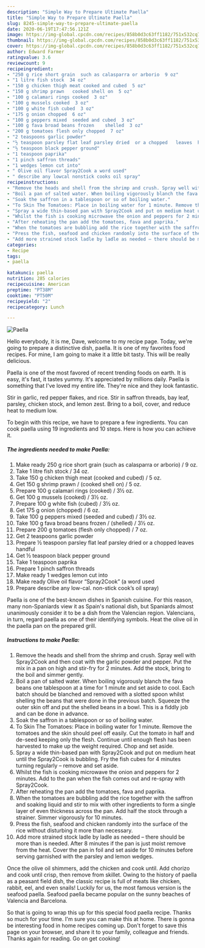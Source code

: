 ```yaml
---
description: "Simple Way to Prepare Ultimate Paella"
title: "Simple Way to Prepare Ultimate Paella"
slug: 8245-simple-way-to-prepare-ultimate-paella
date: 2020-06-19T17:47:56.121Z
image: https://img-global.cpcdn.com/recipes/858b0d3c63ff1182/751x532cq70/paella-recipe-main-photo.jpg
thumbnail: https://img-global.cpcdn.com/recipes/858b0d3c63ff1182/751x532cq70/paella-recipe-main-photo.jpg
cover: https://img-global.cpcdn.com/recipes/858b0d3c63ff1182/751x532cq70/paella-recipe-main-photo.jpg
author: Edward Farmer
ratingvalue: 3.6
reviewcount: 9
recipeingredient:
- "250 g rice short grain  such as calasparra or arborio  9 oz"
- "1 litre fish stock  34 oz"
- "150 g chicken thigh meat cooked and cubed  5 oz"
- "150 g shrimp prawn   cooked shell on  5 oz"
- "100 g calamari rings cooked  3 oz"
- "100 g mussels cooked  3 oz"
- "100 g white fish cubed  3 oz"
- "175 g onion chopped  6 oz"
- "100 g peppers mixed  seeded and cubed  3 oz"
- "100 g fava broad beans frozen    shelled  3 oz"
- "200 g tomatoes flesh only chopped  7 oz"
- "2 teaspoons garlic powder"
- "½ teaspoon parsley flat leaf parsley dried  or a chopped   leaves  handful"
- "½ teaspoon black pepper ground"
- "1 teaspoon paprika"
- "1 pinch saffron threads"
- "1 wedges lemon cut into"
- " Olive oil flavor Spray2Cook a word used"
- " describe any lowcal nonstick cooks oil spray"
recipeinstructions:
- "Remove the heads and shell from the shrimp and crush. Spray well with Spray2Cook and then coat with the garlic powder and pepper. Put the mix in a pan on high and stir-fry for 2 minutes. Add the stock, bring to the boil and simmer gently."
- "Boil a pan of salted water. When boiling vigorously blanch the fava beans one tablespoon at a time for 1 minute and set aside to cool. Each batch should be blanched and removed with a slotted spoon whilst shelling the beans that were done in the previous batch. Squeeze the outer skin off and put the shelled beans in a bowl. This is a fiddly job and can be done in advance."
- "Soak the saffron in a tablespoon or so of boiling water."
- "To Skin The Tomatoes: Place in boiling water for 1 minute. Remove the tomatoes and the skin should peel off easily. Cut the tomato in half and de-seed keeping only the flesh. Continue until enough flesh has been harvested to make up the weight required. Chop and set aside."
- "Spray a wide thin-based pan with Spray2Cook and put on medium heat until the Spray2Cook is bubbling. Fry the fish cubes for 4 minutes turning regularly – remove and set aside."
- "Whilst the fish is cooking microwave the onion and peppers for 2 minutes. Add to the pan when the fish comes out and re-spray with Spray2Cook."
- "After reheating the pan add the tomatoes, fava and paprika."
- "When the tomatoes are bubbling add the rice together with the saffron and soaking liquid and stir to mix with other ingredients to form a single layer of even thickness across the pan. Add half the stock through a strainer. Simmer vigorously for 10 minutes."
- "Press the fish, seafood and chicken randomly into the surface of the rice without disturbing it more than necessary."
- "Add more strained stock ladle by ladle as needed – there should be more than is needed. After 8 minutes if the pan is just moist remove from the heat. Cover the pan in foil and set aside for 10 minutes before serving garnished with the parsley and lemon wedges."
categories:
- Recipe
tags:
- paella

katakunci: paella 
nutrition: 285 calories
recipecuisine: American
preptime: "PT38M"
cooktime: "PT50M"
recipeyield: "2"
recipecategory: Lunch

---
```



![Paella](https://img-global.cpcdn.com/recipes/858b0d3c63ff1182/751x532cq70/paella-recipe-main-photo.jpg)

Hello everybody, it is me, Dave, welcome to my recipe page. Today, we're going to prepare a distinctive dish, paella. It is one of my favorites food recipes. For mine, I am going to make it a little bit tasty. This will be really delicious.

Paella is one of the most favored of recent trending foods on earth. It is easy, it's fast, it tastes yummy. It's appreciated by millions daily. Paella is something that I've loved my entire life. They're nice and they look fantastic.

Stir in garlic, red pepper flakes, and rice. Stir in saffron threads, bay leaf, parsley, chicken stock, and lemon zest. Bring to a boil, cover, and reduce heat to medium low.


To begin with this recipe, we have to prepare a few ingredients. You can cook paella using 19 ingredients and 10 steps. Here is how you can achieve it.

<!--inarticleads1-->

##### The ingredients needed to make Paella:

1. Make ready 250 g rice short grain  (such as calasparra or arborio) / 9 oz.
1. Take 1 litre fish stock / 34 oz.
1. Take 150 g chicken thigh meat (cooked and cubed) / 5 oz.
1. Get 150 g shrimp prawn /  (cooked shell on) / 5 oz.
1. Prepare 100 g calamari rings (cooked) / 3½ oz.
1. Get 100 g mussels (cooked) / 3½ oz.
1. Prepare 100 g white fish (cubed) / 3½ oz.
1. Get 175 g onion (chopped) / 6 oz.
1. Take 100 g peppers mixed  (seeded and cubed) / 3½ oz.
1. Take 100 g fava broad beans frozen  /  (shelled) / 3½ oz.
1. Prepare 200 g tomatoes (flesh only chopped) / 7 oz.
1. Get 2 teaspoons garlic powder
1. Prepare ½ teaspoon parsley flat leaf parsley dried  or a chopped   leaves  handful
1. Get ½ teaspoon black pepper ground
1. Take 1 teaspoon paprika
1. Prepare 1 pinch saffron threads
1. Make ready 1 wedges lemon cut into
1. Make ready  Olive oil flavor “Spray2Cook” (a word used
1. Prepare  describe any low-cal. non-stick cook’s oil spray)


Paella is one of the best-known dishes in Spanish cuisine. For this reason, many non-Spaniards view it as Spain&#39;s national dish, but Spaniards almost unanimously consider it to be a dish from the Valencian region. Valencians, in turn, regard paella as one of their identifying symbols. Heat the olive oil in the paella pan on the prepared grill. 

<!--inarticleads2-->

##### Instructions to make Paella:

1. Remove the heads and shell from the shrimp and crush. Spray well with Spray2Cook and then coat with the garlic powder and pepper. Put the mix in a pan on high and stir-fry for 2 minutes. Add the stock, bring to the boil and simmer gently.
1. Boil a pan of salted water. When boiling vigorously blanch the fava beans one tablespoon at a time for 1 minute and set aside to cool. Each batch should be blanched and removed with a slotted spoon whilst shelling the beans that were done in the previous batch. Squeeze the outer skin off and put the shelled beans in a bowl. This is a fiddly job and can be done in advance.
1. Soak the saffron in a tablespoon or so of boiling water.
1. To Skin The Tomatoes: Place in boiling water for 1 minute. Remove the tomatoes and the skin should peel off easily. Cut the tomato in half and de-seed keeping only the flesh. Continue until enough flesh has been harvested to make up the weight required. Chop and set aside.
1. Spray a wide thin-based pan with Spray2Cook and put on medium heat until the Spray2Cook is bubbling. Fry the fish cubes for 4 minutes turning regularly – remove and set aside.
1. Whilst the fish is cooking microwave the onion and peppers for 2 minutes. Add to the pan when the fish comes out and re-spray with Spray2Cook.
1. After reheating the pan add the tomatoes, fava and paprika.
1. When the tomatoes are bubbling add the rice together with the saffron and soaking liquid and stir to mix with other ingredients to form a single layer of even thickness across the pan. Add half the stock through a strainer. Simmer vigorously for 10 minutes.
1. Press the fish, seafood and chicken randomly into the surface of the rice without disturbing it more than necessary.
1. Add more strained stock ladle by ladle as needed – there should be more than is needed. After 8 minutes if the pan is just moist remove from the heat. Cover the pan in foil and set aside for 10 minutes before serving garnished with the parsley and lemon wedges.


Once the olive oil shimmers, add the chicken and cook until. Add chorizo and cook until crisp, then remove from skillet. Owing to the history of paella as a peasant field dish, the classic recipe is full of meats like chicken, rabbit, eel, and even snails! Luckily for us, the most famous version is the seafood paella. Seafood paella became popular on the sunny beaches of Valencia and Barcelona. 

So that is going to wrap this up for this special food paella recipe. Thanks so much for your time. I'm sure you can make this at home. There is gonna be interesting food in home recipes coming up. Don't forget to save this page on your browser, and share it to your family, colleague and friends. Thanks again for reading. Go on get cooking!

